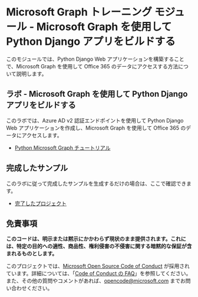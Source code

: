 # <a name="microsoft-graph-training-module---build-python-django-apps-with-microsoft-graph"></a>Microsoft Graph トレーニング モジュール - Microsoft Graph を使用して Python Django アプリをビルドする

このモジュールでは、Python Django Web アプリケーションを構築することで、Microsoft Graph を使用して Office 365 のデータにアクセスする方法について説明します。

## <a name="lab---build-python-django-apps-with-microsoft-graph"></a>ラボ - Microsoft Graph を使用して Python Django アプリをビルドする

このラボでは、Azure AD v2 認証エンドポイントを使用して Python Django Web アプリケーションを作成し、Microsoft Graph を使用して Office 365 のデータにアクセスします。

- [Python Microsoft Graph チュートリアル](https://docs.microsoft.com/graph/tutorials/python)

## <a name="completed-sample"></a>完成したサンプル

このラボに従って完成したサンプルを生成するだけの場合は、ここで確認できます。

- [完了したプロジェクト](demo)

## <a name="disclaimer"></a>免責事項

**このコードは、明示または黙示にかかわらず現状のまま提供されます。これには、特定の目的への適性、商品性、権利侵害の不侵害に関する暗黙的な保証が含まれるものとします。**

このプロジェクトでは、[Microsoft Open Source Code of Conduct](https://opensource.microsoft.com/codeofconduct/) が採用されています。詳細については、「[Code of Conduct の FAQ](https://opensource.microsoft.com/codeofconduct/faq/)」を参照してください。また、その他の質問やコメントがあれば、[opencode@microsoft.com](mailto:opencode@microsoft.com) までお問い合わせください。
